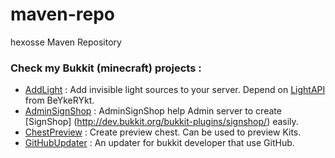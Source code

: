 # maven-repo
hexosse Maven Repository


### Check my Bukkit (minecraft) projects :
- [AddLight](https://github.com/hexosse/AddLight) : Add invisible light sources to your server. Depend on [LightAPI](https://github.com/BeYkeRYkt/LightAPI) from BeYkeRYkt.
- [AdminSignShop](https://github.com/hexosse/AdminSignShop) : AdminSignShop help Admin server to create [SignShop] (http://dev.bukkit.org/bukkit-plugins/signshop/) easily.
- [ChestPreview](https://github.com/hexosse/ChestPreview) : Create preview chest. Can be used to preview Kits.
- [GitHubUpdater](https://github.com/hexosse/GitHubUpdater) : An updater for bukkit developer that use GitHub.
